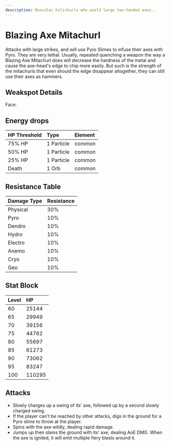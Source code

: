 ```yaml
---
description: Muscular hilichurls who wield large two-handed axes..
---
```


# Blazing Axe Mitachurl

Attacks with large strikes, and will use Pyro Slimes to infuse their axes with Pyro. They are very lethal. Usually, repeated quenching a weapon the way a Blazing Axe Mitachurl does will decrease the hardness of the metal and cause the axe-head's edge to chip more easily. But such is the strength of the mitachurls that even should the edge disappear altogether, they can still use their axes as hammers.

## Weakspot Details

Face.

## Energy drops

| HP Threshold | Type       | Element |
| :----------- | :--------- | :------ |
| 75% HP       | 1 Particle | common  |
| 50% HP       | 1 Particle | common  |
| 25% HP       | 1 Particle | common  |
| Death        | 1 Orb      | common  |

## Resistance Table

| Damage Type | Resistance |
| :---------- | :--------- |
| Physical    | 30%        |
| Pyro        | 10%        |
| Dendro      | 10%        |
| Hydro       | 10%        |
| Electro     | 10%        |
| Anemo       | 10%        |
| Cryo        | 10%        |
| Geo         | 10%        |

## Stat Block

| Level | HP     |
| :---- | :----- |
| 60    | 25144  |
| 65    | 29949  |
| 70    | 39156  |
| 75    | 44762  |
| 80    | 55697  |
| 85    | 61273  |
| 90    | 73062  |
| 95    | 83247  |
| 100   | 110295 |

## Attacks

* Slowly charges up a swing of its' axe, followed up by a second slowly charged swing.
* If the player can't be reached by other attacks, digs in the ground for a Pyro slime to throw at the player.
* Spins with the axe wildly, dealing rapid damage.
* Jumps up then slams the ground with its' axe, dealing AoE DMG. When the axe is ignited, it will emit multiple fiery blasts around it.
